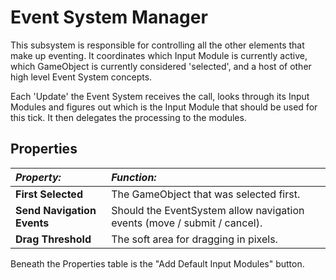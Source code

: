 # Event System Manager

This subsystem is responsible for controlling all the other elements that make up eventing. It coordinates which Input
Module is currently active, which GameObject is currently considered 'selected', and a host of other high level Event
System concepts.

Each 'Update' the Event System receives the call, looks through its Input Modules and figures out which is the Input
Module that should be used for this tick. It then delegates the processing to the modules.

## Properties

|**_Property:_** |**_Function:_** |
|:---|:---|
|__First Selected__ | The GameObject that was selected first. |
|__Send Navigation Events__ | Should the EventSystem allow navigation events (move / submit / cancel). |
|__Drag Threshold__ | The soft area for dragging in pixels. |

Beneath the Properties table is the "Add Default Input Modules" button.
